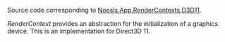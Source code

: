 Source code corresponding to [Noesis.App.RenderContexts.D3D11](https://www.nuget.org/packages/Noesis.App.RenderContexts.D3D11).

*RenderContext* provides an abstraction for the initialization of a graphics device. This is an implementation for Direct3D 11.

